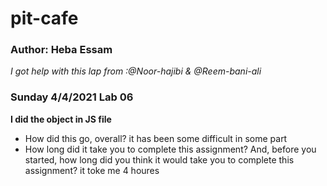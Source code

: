 # pit-cafe
### Author: Heba Essam

*I got help with this lap from :@Noor-hajibi & @Reem-bani-ali*

### Sunday 4/4/2021 Lab 06
**I did the object in JS file**
<ul>
<li>How did this go, overall? it has been some difficult in some part </li>
<li>How long did it take you to complete this assignment? And, before you started, how long did you think it would take you to complete this assignment? it toke me 4 houres</li>